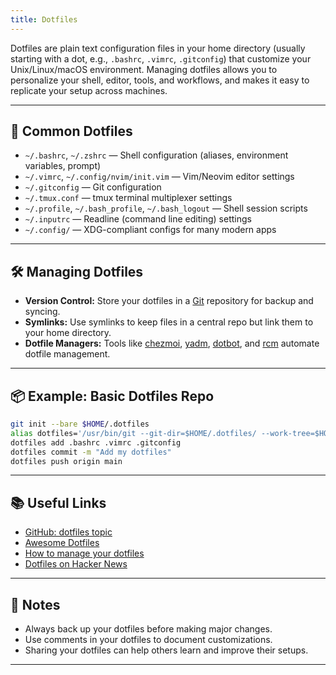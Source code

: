 ```yaml
---
title: Dotfiles
---
```


Dotfiles are plain text configuration files in your home directory (usually starting with a dot, e.g., `.bashrc`, `.vimrc`, `.gitconfig`) that customize your Unix/Linux/macOS environment. Managing dotfiles allows you to personalize your shell, editor, tools, and workflows, and makes it easy to replicate your setup across machines.

---

## 🌟 Common Dotfiles

- `~/.bashrc`, `~/.zshrc` — Shell configuration (aliases, environment variables, prompt)
- `~/.vimrc`, `~/.config/nvim/init.vim` — Vim/Neovim editor settings
- `~/.gitconfig` — Git configuration
- `~/.tmux.conf` — tmux terminal multiplexer settings
- `~/.profile`, `~/.bash_profile`, `~/.bash_logout` — Shell session scripts
- `~/.inputrc` — Readline (command line editing) settings
- `~/.config/` — XDG-compliant configs for many modern apps

---

## 🛠️ Managing Dotfiles

- **Version Control:** Store your dotfiles in a [Git](https://git-scm.com/) repository for backup and syncing.
- **Symlinks:** Use symlinks to keep files in a central repo but link them to your home directory.
- **Dotfile Managers:** Tools like [chezmoi](https://www.chezmoi.io/), [yadm](https://yadm.io/), [dotbot](https://github.com/anishathalye/dotbot), and [rcm](https://github.com/thoughtbot/rcm) automate dotfile management.

---

## 📦 Example: Basic Dotfiles Repo

```sh
git init --bare $HOME/.dotfiles
alias dotfiles='/usr/bin/git --git-dir=$HOME/.dotfiles/ --work-tree=$HOME'
dotfiles add .bashrc .vimrc .gitconfig
dotfiles commit -m "Add my dotfiles"
dotfiles push origin main
```

---

## 📚 Useful Links

- [GitHub: dotfiles topic](https://github.com/topics/dotfiles)
- [Awesome Dotfiles](https://github.com/webpro/awesome-dotfiles)
- [How to manage your dotfiles](https://www.atlassian.com/git/tutorials/dotfiles)
- [Dotfiles on Hacker News](https://news.ycombinator.com/item?id=11070797)

---

## 📝 Notes

- Always back up your dotfiles before making major changes.
- Use comments in your dotfiles to document customizations.
- Sharing your dotfiles can help others learn and improve their setups.

---
